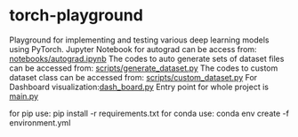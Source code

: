 # torch-playground
Playground for implementing and testing various deep learning models using PyTorch.
Jupyter Notebook for autograd can be access from: [notebooks/autograd.ipynb](notebooks/autograd.ipynb)
The codes to auto generate sets of dataset files can be accessed from: [scripts/generate_dataset.py](scripts/generate_dataset.py)
The codes to custom dataset class can be accessed from: [scripts/custom_dataset.py](scripts/custom_dataset.py)
For Dashboard visualization:[dash_board.py](dash_board.py)
Entry point for whole project is [main.py](main.py)

<!-- Installation -->
for pip use: pip install -r requirements.txt
for conda use: conda env create -f environment.yml
